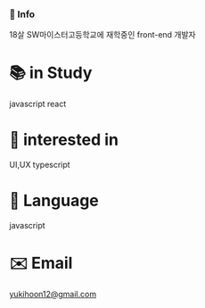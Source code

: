 ### 🐶 Info
18살 SW마이스터고등학교에 재학중인 front-end 개발자

# 📚 in Study
javascript
react
# 🧐 interested in
UI,UX
typescript
# 📖 Language
javascript
# ✉️ Email
yukihoon12@gmail.com

<!--
**jhoon12/jhoon12** is a ✨ _special_ ✨ repository because its `README.md` (this file) appears on your GitHub profile.

Here are some ideas to get you started:

- 🔭 I’m currently working on ...
- 🌱 I’m currently learning ...
- 👯 I’m looking to collaborate on ...
- 🤔 I’m looking for help with ...
- 💬 Ask me about ...
- 📫 How to reach me: ...
- 😄 Pronouns: ...
- ⚡ Fun fact: ...
-->
